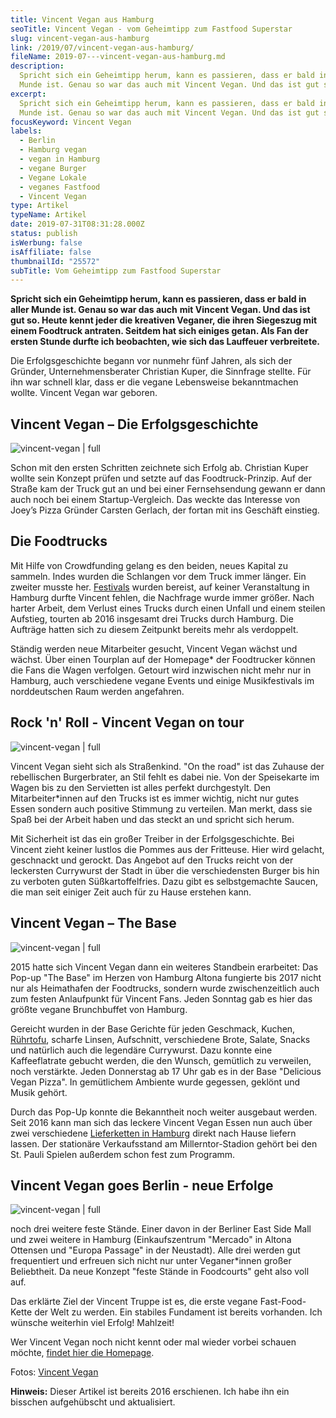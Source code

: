 ```yaml
---
title: Vincent Vegan aus Hamburg
seoTitle: Vincent Vegan - vom Geheimtipp zum Fastfood Superstar
slug: vincent-vegan-aus-hamburg
link: /2019/07/vincent-vegan-aus-hamburg/
fileName: 2019-07---vincent-vegan-aus-hamburg.md
description:
  Spricht sich ein Geheimtipp herum, kann es passieren, dass er bald in aller
  Munde ist. Genau so war das auch mit Vincent Vegan. Und das ist gut so.
excerpt:
  Spricht sich ein Geheimtipp herum, kann es passieren, dass er bald in aller
  Munde ist. Genau so war das auch mit Vincent Vegan. Und das ist gut so.
focusKeyword: Vincent Vegan
labels:
  - Berlin
  - Hamburg vegan
  - vegan in Hamburg
  - vegane Burger
  - Vegane Lokale
  - veganes Fastfood
  - Vincent Vegan
type: Artikel
typeName: Artikel
date: 2019-07-31T08:31:28.000Z
status: publish
isWerbung: false
isAffiliate: false
thumbnailId: "25572"
subTitle: Vom Geheimtipp zum Fastfood Superstar
---
```


<strong>Spricht sich ein Geheimtipp herum, kann es passieren, dass er bald in
aller Munde ist. Genau so war das auch</strong> <strong>mit Vincent Vegan. Und
das ist gut so. Heute kennt jeder die kreativen Veganer, die ihren Siegeszug mit
einem </strong><strong>Foodtruck antraten. Seitdem hat sich einiges getan. Als
Fan der ersten Stunde durfte ich beobachten, wie sich </strong><strong>das
Lauffeuer verbreitete.</strong>

Die Erfolgsgeschichte begann vor nunmehr fünf Jahren, als sich der Gründer,
Unternehmensberater Christian Kuper, die Sinnfrage stellte. Für ihn war schnell
klar, dass er die vegane Lebensweise bekanntmachen wollte. Vincent Vegan war
geboren.

## Vincent Vegan – Die Erfolgsgeschichte

![vincent-vegan | full](http://cardamonchai.com/wp-content/uploads/2019/07/VV_Fuchsbau_145.jpg)

Schon mit den ersten Schritten zeichnete sich Erfolg ab. Christian Kuper wollte
sein Konzept prüfen und setzte auf das Foodtruck-Prinzip. Auf der Straße kam der
Truck gut an und bei einer Fernsehsendung gewann er dann auch noch bei einem
Startup-Vergleich. Das weckte das Interesse von Joey’s Pizza Gründer Carsten
Gerlach, der fortan mit ins Geschäft einstieg.

## Die Foodtrucks

Mit Hilfe von Crowdfunding gelang es den beiden, neues Kapital zu sammeln. Indes
wurden die Schlangen vor dem Truck immer länger. Ein zweiter musste her.
<a href="https://cardamonchai.com/category/musik/festivals/">Festivals</a>
wurden bereist, auf keiner Veranstaltung in Hamburg durfte Vincent fehlen, die
Nachfrage wurde immer größer. Nach harter Arbeit, dem Verlust eines Trucks durch
einen Unfall und einem steilen Aufstieg, tourten ab 2016 insgesamt drei Trucks
durch Hamburg. Die Aufträge hatten sich zu diesem Zeitpunkt bereits mehr als
verdoppelt.

Ständig werden neue Mitarbeiter gesucht, Vincent Vegan wächst und wächst. Über
einen Tourplan auf der Homepage\* der Foodtrucker können die Fans die Wagen
verfolgen. Getourt wird inzwischen nicht mehr nur in Hamburg, auch verschiedene
vegane Events und einige Musikfestivals im norddeutschen Raum werden angefahren.

## Rock 'n' Roll - Vincent Vegan on tour

![vincent-vegan | full](http://cardamonchai.com/wp-content/uploads/2019/07/VV_Fuchsbau_138.jpg)

Vincent Vegan sieht sich als Straßenkind. "On the road" ist das Zuhause der
rebellischen Burgerbrater, an Stil fehlt es dabei nie. Von der Speisekarte im
Wagen bis zu den Servietten ist alles perfekt durchgestylt. Den
Mitarbeiter\*innen auf den Trucks ist es immer wichtig, nicht nur gutes Essen
sondern auch positive Stimmung zu verteilen. Man merkt, dass sie Spaß bei der
Arbeit haben und das steckt an und spricht sich herum.

Mit Sicherheit ist das ein großer Treiber in der Erfolgsgeschichte. Bei Vincent
zieht keiner lustlos die Pommes aus der Fritteuse. Hier wird gelacht, geschnackt
und gerockt. Das Angebot auf den Trucks reicht von der leckersten Currywurst der
Stadt in über die verschiedensten Burger bis hin zu verboten guten
Süßkartoffelfries. Dazu gibt es selbstgemachte Saucen, die man seit einiger Zeit
auch für zu Hause erstehen kann.

## Vincent Vegan – The Base

![vincent-vegan | full](http://cardamonchai.com/wp-content/uploads/2019/07/VV_Fuchsbau_76.jpg)

2015 hatte sich Vincent Vegan dann ein weiteres Standbein erarbeitet: Das Pop-up
"The Base" im Herzen von Hamburg Altona fungierte bis 2017 nicht nur als
Heimathafen der Foodtrucks, sondern wurde zwischenzeitlich auch zum festen
Anlaufpunkt für Vincent Fans. Jeden Sonntag gab es hier das größte vegane
Brunchbuffet von Hamburg.

Gereicht wurden in der Base Gerichte für jeden Geschmack, Kuchen,
<a href="http://cardamonchai.com/2017/10/ruehrtofu-vegan-herzhaft-und-lecker/">Rührtofu</a>,
scharfe Linsen, Aufschnitt, verschiedene Brote, Salate, Snacks und natürlich
auch die legendäre Currywurst. Dazu konnte eine Kaffeeflatrate gebucht werden,
die den Wunsch, gemütlich zu verweilen, noch verstärkte. Jeden Donnerstag ab 17
Uhr gab es in der Base "Delicious Vegan Pizza". In gemütlichem Ambiente wurde
gegessen, geklönt und Musik gehört.

Durch das Pop-Up konnte die Bekanntheit noch weiter ausgebaut werden. Seit 2016
kann man sich das leckere Vincent Vegan Essen nun auch über zwei verschiedene
<a href="http://cardamonchai.com/2017/12/veganes-essen-liefern-lassen/">Lieferketten
in Hamburg</a> direkt nach Hause liefern lassen. Der stationäre Verkaufsstand am
Millerntor-Stadion gehört bei den St. Pauli Spielen außerdem schon fest zum
Programm.

## Vincent Vegan goes Berlin - neue Erfolge

![vincent-vegan | full](http://cardamonchai.com/wp-content/uploads/2019/07/VV_Fuchsbau_31.jpg)

noch drei weitere feste Stände. Einer davon in der Berliner East Side Mall und
zwei weitere in Hamburg (Einkaufszentrum "Mercado" in Altona Ottensen und
"Europa Passage" in der Neustadt). Alle drei werden gut frequentiert und
erfreuen sich nicht nur unter Veganer\*innen großer Beliebtheit. Da neue Konzept
"feste Stände in Foodcourts" geht also voll auf.

Das erklärte Ziel der Vincent Truppe ist es, die erste vegane Fast-Food-Kette
der Welt zu werden. Ein stabiles Fundament ist bereits vorhanden. Ich wünsche
weiterhin viel Erfolg! Mahlzeit!

Wer Vincent Vegan noch nicht kennt oder mal wieder vorbei schauen möchte,
<a href="http://www.vincent-vegan.com" target="_blank" rel="noopener nofollow">findet
hier die Homepage</a>.

Fotos:
<a href="https://www.vincent-vegan.com" target="_blank" rel="noopener nofollow">Vincent
Vegan</a>

<strong>Hinweis:</strong> Dieser Artikel ist bereits 2016 erschienen. Ich habe
ihn ein bisschen aufgehübscht und aktualisiert.
